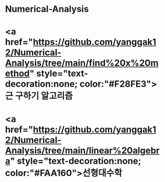 # Numerical-Analysis

# <h1><a href="https://github.com/yanggak12/Numerical-Analysis/tree/main/find%20x%20method" style="text-decoration:none; color:"#F28FE3">근 구하기 알고리즘</a></h1>

# <h1><a href="https://github.com/yanggak12/Numerical-Analysis/tree/main/linear%20algebra" style="text-decoration:none; color:"#FAA160">선형대수학</a></h1>
